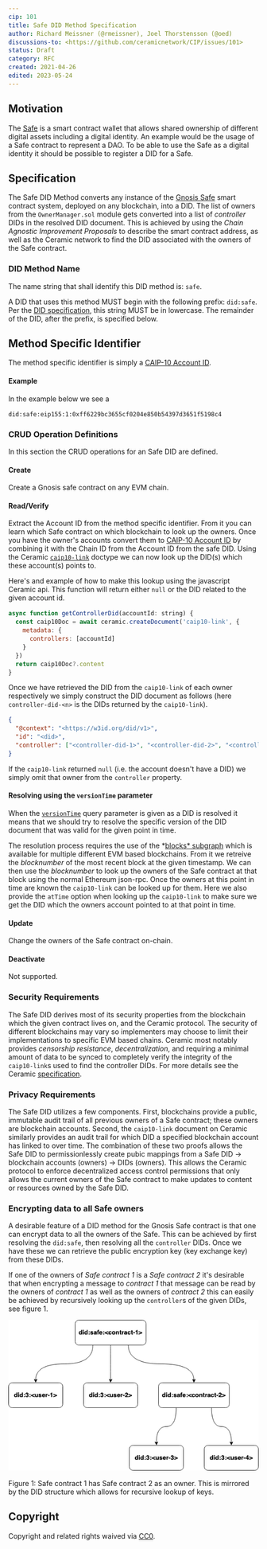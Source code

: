 ```yaml
---
cip: 101
title: Safe DID Method Specification
author: Richard Meissner (@rmeissner), Joel Thorstensson (@oed)
discussions-to: <https://github.com/ceramicnetwork/CIP/issues/101>
status: Draft
category: RFC
created: 2021-04-26
edited: 2023-05-24
---
```


## Motivation
The [Safe](https://gnosis-safe.io/) is a smart contract wallet that allows shared ownership of different digital assets including a digital identity. An example would be the usage of a Safe contract to represent a DAO. To be able to use the Safe as a digital identity it should be possible to register a DID for a Safe.

## Specification
The Safe DID Method converts any instance of the [Gnosis Safe](https://gnosis-safe.io/) smart contract system, deployed on any blockchain, into a DID. The list of owners from the `OwnerManager.sol` module gets converted into a list of *controller* DIDs in the resolved DID document. This is achieved by using the *Chain Agnostic Improvement Proposals* to describe the smart contract address, as well as the Ceramic network to find the DID associated with the owners of the Safe contract.

### DID Method Name

The name string that shall identify this DID method is: `safe`.

A DID that uses this method MUST begin with the following prefix: `did:safe`. Per the [DID specification](https://w3c.github.io/did-core/), this string MUST be in lowercase. The remainder of the DID, after the prefix, is specified below.

## Method Specific Identifier

The method specific identifier is simply a [CAIP-10 Account ID](https://github.com/ChainAgnostic/CAIPs/blob/master/CAIPs/caip-10.md).

#### Example

In the example below we see a

```
did:safe:eip155:1:0xff6229bc3655cf0204e850b54397d3651f5198c4
```

### CRUD Operation Definitions

In this section the CRUD operations for an Safe DID are defined.

#### Create

Create a Gnosis safe contract on any EVM chain.

#### Read/Verify

Extract the Account ID from the method specific identifier. From it you can learn which Safe contract on which blockchain to look up the owners. Once you have the owner's accounts convert them to [CAIP-10 Account ID](https://github.com/ChainAgnostic/CAIPs/blob/master/CAIPs/caip-10.md) by combining it with the Chain ID from the Account ID from the safe DID. Using the Ceramic [`caip10-link`](https://github.com/ceramicnetwork/CIP/blob/main/CIPs/CIP-7/CIP-7.md) doctype we can now look up the DID(s) which these account(s) points to.

Here's and example of how to make this lookup using the javascript Ceramic api. This function will return either `null` or the DID related to the given account id.

```jsx
async function getControllerDid(accountId: string) {
  const caip10Doc = await ceramic.createDocument('caip10-link', {
    metadata: {
      controllers: [accountId]
    }
  })
  return caip10Doc?.content
}
```

Once we have retrieved the DID from the `caip10-link` of each owner respectively we simply construct the DID document as follows (here `controller-did-<n>` is the DIDs returned by the `caip10-link`).

```json
{
  "@context": "<https://w3id.org/did/v1>",
  "id": "<did>",
  "controller": ["<controller-did-1>", "<controller-did-2>", "<controller-did-3>"]
}
```

If the `caip10-link` returned `null` (i.e. the account doesn't have a DID) we simply omit that owner from the `controller` property.

#### Resolving using the `versionTime` parameter

When the [`versionTime`](https://www.w3.org/TR/did-spec-registries/#versionTime-param) query parameter is given as a DID is resolved it means that we should try to resolve the specific version of the DID document that was valid for the given point in time.

The resolution process requires the use of the *[blocks* subgraph](https://thegraph.com/explorer/subgraph/yyong1010/ethereumblocks) which is available for multiple different EVM based blockchains. From it we retreive the *blocknumber* of the most recent block at the given timestamp. We can then use the *blocknumber* to look up the owners of the Safe contract at that block using the normal Ethereum json-rpc. Once the owners at this point in time are known the `caip10-link` can be looked up for them. Here we also provide the `atTime` option when looking up the `caip10-link` to make sure we get the DID which the owners account pointed to at that point in time.

#### Update

Change the owners of the Safe contract on-chain.

#### Deactivate

Not supported.

### Security Requirements

The Safe DID derives most of its security properties from the blockchain which the given contract lives on, and the Ceramic protocol. The security of different blockchains may vary so implementers may choose to limit their implementations to specific EVM based chains. Ceramic most notably provides *censorship resistance*, *decentralization*, and requiring a minimal amount of data to be synced to completely verify the integrity of the `caip10-link`s used to find the controller DIDs. For more details see the Ceramic [specification](https://github.com/ceramicnetwork/ceramic/blob/master/SPECIFICATION.md).

### Privacy Requirements

The Safe DID utilizes a few components. First, blockchains provide a public, immutable audit trail of all previous owners of a Safe contract; these owners are blockchain accounts. Second, the `caip10-link` document on Ceramic similarly provides an audit trail for which DID a specified blockchain account has linked to over time. The combination of these two proofs allows the Safe DID to permissionlessly create pubic mappings from a Safe DID -> blockchain accounts (owners) -> DIDs (owners). This allows the Ceramic protocol to enforce decentralized access control permissions that only allows the current owners of the Safe contract to make updates to content or resources owned by the Safe DID.

### Encrypting data to all Safe owners

A desirable feature of a DID method for the Gnosis Safe contract is that one can encrypt data to all the owners of the Safe. This can be achieved by first resolving the `did:safe`, then resolving all the `controller` DIDs. Once we have these we can retrieve the public encryption key (key exchange key) from these DIDs. 

If one of the owners of *Safe contract 1* is a *Safe contract 2* it's desirable that when encrypting a message to *contract 1* that message can be read by the owners of *contract 1* as well as the owners of *contract 2* this can easily be achieved by recursively looking up the `controller`s of the given DIDs, see figure 1.

![image](../assets/cip-101/safe-did.png)

Figure 1: Safe contract 1 has Safe contract 2 as an owner. This is mirrored by the DID structure which allows for recursive lookup of keys.

## Copyright
Copyright and related rights waived via [CC0](https://creativecommons.org/publicdomain/zero/1.0/).
